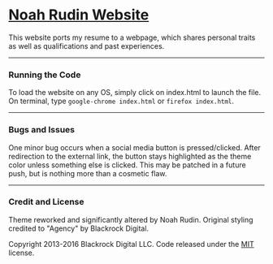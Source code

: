 # [Noah Rudin Website](https://noahrudin.github.io/)

This website ports my resume to a webpage, which shares personal traits as well as qualifications and past experiences.

---

### Running the Code

To load the website on any OS, simply click on index.html to launch the file.
On terminal, type `google-chrome index.html` or `firefox index.html`.

---

### Bugs and Issues

One minor bug occurs when a social media button is pressed/clicked. After redirection to the external link, the button stays highlighted as the theme color unless something else is clicked. This may be patched in a future push, but is nothing more than a cosmetic flaw.

---

### Credit and License

Theme reworked and significantly altered by Noah Rudin. Original styling credited to "Agency" by Blackrock Digital.

Copyright 2013-2016 Blackrock Digital LLC. Code released under the [MIT](https://github.com/BlackrockDigital/startbootstrap-agency/blob/gh-pages/LICENSE) license.